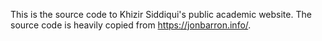 This is the source code to Khizir Siddiqui's public academic website. The source code is heavily copied from https://jonbarron.info/.